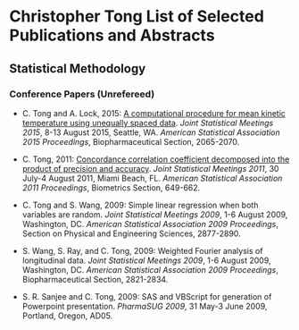 # Christopher Tong List of Selected Publications and Abstracts

## Statistical Methodology

### Conference Papers (Unrefereed)

- C. Tong and A. Lock, 2015:  [A computational procedure for mean kinetic temperature using unequally spaced data](https://www.academia.edu/19390751/A_computational_procedure_for_mean_kinetic_temperature_using_unequally_spaced_data).  *Joint Statistical Meetings 2015*, 
8-13 August 2015, Seattle, WA.  *American Statistical Association 2015 Proceedings*, Biopharmaceutical Section, 2065-2070.

- C. Tong, 2011:  [Concordance correlation coefficient decomposed into the product of precision and accuracy](
https://www.academia.edu/8840828/Concordance_correlation_coefficient_decomposed_into_the_product_of_precision_and_accuracy).  *Joint Statistical Meetings 2011*, 30 July-4 August 2011, 
Miami Beach, FL.  *American Statistical Association 2011 Proceedings*, Biometrics Section, 649-662.

- C. Tong and S. Wang, 2009:  Simple linear regression when both variables are random.  *Joint Statistical Meetings 2009*, 1-6 August 2009,
Washington, DC.  *American Statistical Association 2009 Proceedings*, Section on Physical and Engineering Sciences, 2877-2890.

- S. Wang, S. Ray, and C. Tong, 2009:  Weighted Fourier analysis of longitudinal data.  *Joint Statistical Meetings 2009*, 1-6 August 2009, 
Washington, DC.  *American Statistical Association 2009 Proceedings*, Biopharmaceutical Section, 2821-2834.

- S. R. Sanjee and C. Tong, 2009:  SAS and VBScript for generation of Powerpoint presentation.  *PharmaSUG 2009*, 31 May-3 June 2009, Portland, Oregon, AD05.



